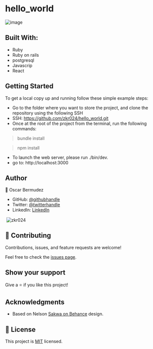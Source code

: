 # hello_world

![image](https://user-images.githubusercontent.com/93548973/185266095-b3c1267e-1c06-40f9-884b-c53f1bbd94e8.png)


## Built With:

- Ruby
- Ruby on rails
- postgresql
- Javascrip
- React

## Getting Started

To get a local copy up and running follow these simple example steps:

- Go to the folder where you want to store the project, and clone the repository using the following SSH
- SSH: https://github.com/zkr024/hello_world.git
- Once at the root of the project from the terminal, run the following commands:
> bundle install

> npm install
- To launch the web server, please run ./bin/dev.
- go to: http://localhost:3000

## Author

👤 Oscar Bermudez

- GitHub: [@githubhandle](https://github.com/zkr024)
- Twitter: [@twitterhandle](https://twitter.com/zkr024)
- LinkedIn: [LinkedIn](www.linkedin.com/in/oscar-bermudez-07908222a)

<p>&nbsp;<img align="center" src="https://github-readme-stats.vercel.app/api?username=zkr024&show_icons=true&locale=en&theme=dark" alt="zkr024" /></p>

## 🤝 Contributing

Contributions, issues, and feature requests are welcome!

Feel free to check the [issues page](../../issues/).

## Show your support

Give a ⭐️ if you like this project!

## Acknowledgments

- Based on Nelson [Sakwa on Behance](https://www.behance.net/sakwadesignstudio) design.

## 📝 License

This project is [MIT](./MIT.md) licensed.
